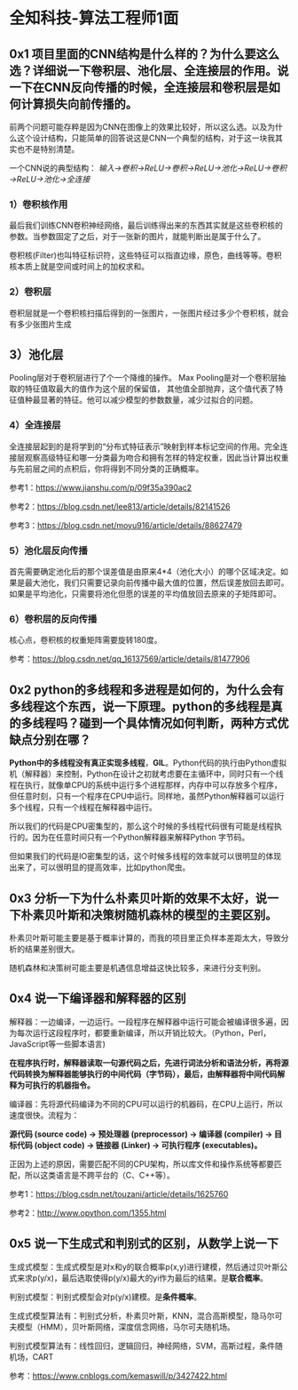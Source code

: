 # 全知科技-算法工程师1面

## 0x1 项目里面的CNN结构是什么样的？为什么要这么选？详细说一下卷积层、池化层、全连接层的作用。说一下在CNN反向传播的时候，**全连接层和卷积层是如何计算损失向前传播的**。

前两个问题可能存粹是因为CNN在图像上的效果比较好，所以这么选。以及为什么这个设计结构，只能简单的回答说这是CNN一个典型的结构，对于这一块我其实也不是特别清楚。

一个CNN说的典型结构： *输入→卷积→ReLU→卷积→ReLU→池化→ReLU→卷积→ReLU→池化→全连接*

### 1）卷积核作用

最后我们训练CNN卷积神经网络，最后训练得出来的东西其实就是这些卷积核的参数。当参数固定了之后，对于一张新的图片，就能判断出是属于什么了。

卷积核(Filter)也叫特征标识符，这些特征可以指直边缘，原色，曲线等等。卷积核本质上就是空间或时间上的加权求和。

### 2）卷积层

卷积层就是一个卷积核扫描后得到的一张图片，一张图片经过多少个卷积核，就会有多少张图片生成

## 3）池化层

Pooling层对于卷积层进行了个一个降维的操作。 Max Pooling是对一个卷积层抽取的特征值取最大的值作为这个层的保留值， 其他值全部抛弃，这个值代表了特征值种最显著的特征。他可以减少模型的参数数量，减少过拟合的问题。

### 4）全连接层

全连接层起到的是将学到的“分布式特征表示”映射到样本标记空间的作用。完全连接层观察高级特征和哪一分类最为吻合和拥有怎样的特定权重，因此当计算出权重与先前层之间的点积后，你将得到不同分类的正确概率。

参考1：https://www.jianshu.com/p/09f35a390ac2

参考2：https://blog.csdn.net/lee813/article/details/82141526

参考3：https://blog.csdn.net/moyu916/article/details/88627479

### 5）池化层反向传播

首先需要确定池化后的那个误差值是由原来4*4（池化大小）的哪个区域决定。如果是最大池化，我们只需要记录向前传播中最大值的位置，然后误差放回去即可。如果是平均池化，只需要将池化但愿的误差的平均值放回去原来的子矩阵即可。

### 6）卷积层的反向传播

核心点，卷积核的权重矩阵需要旋转180度。

参考：https://blog.csdn.net/qq_16137569/article/details/81477906



## 0x2 python的多线程和多进程是如何的，为什么会有多线程这个东西，说一下原理。python的多线程是真的多线程吗？碰到一个具体情况如何判断，两种方式优缺点分别在哪？

 **Python中的多线程没有真正实现多线程**，**GIL**。Python代码的执行由Python虚拟机（解释器）来控制，Python在设计之初就考虑要在主循环中，同时只有一个线程在执行，就像单CPU的系统中运行多个进程那样，内存中可以存放多个程序，但任意时刻，只有一个程序在CPU中运行。同样地，虽然Python解释器可以运行多个线程，只有一个线程在解释器中运行。

所以我们的代码是CPU密集型的，那么这个时候的多线程代码很有可能是线程执行的。因为在任意时间只有一个Python解释器来解释Python 字节码。

但如果我们的代码是IO密集型的话，这个时候多线程的效率就可以很明显的体现出来了，可以很明显的提高效率，比如python爬虫。

## 0x3 分析一下为什么朴素贝叶斯的效果不太好，说一下朴素贝叶斯和决策树随机森林的模型的主要区别。

朴素贝叶斯可能主要是基于概率计算的，而我的项目里正负样本差距太大，导致分析的结果差别很大。

随机森林和决策树可能主要是机遇信息增益这快比较多，来进行分支判别。



## 0x4 说一下编译器和解释器的区别

解释器：一边编译，一边运行。一段程序在解释器中运行可能会被编译很多遍，因为每次运行这段程序时，都要重新编译，所以开销比较大。（Python，Perl，JavaScript等一些脚本语言)

**在程序执行时，解释器读取一句源代码之后，先进行词法分析和语法分析，再将源代码转换为解释器能够执行的中间代码（字节码），最后，由解释器将中间代码解释为可执行的机器指令。**

编译器：先将源代码编译为不同的CPU可以运行的机器码，在CPU上运行，所以速度很快。流程为：

**源代码 (source code) → 预处理器 (preprocessor) → 编译器 (compiler) → 目标代码 (object code) → 链接器 (Linker) → 可执行程序 (executables)。**

正因为上述的原因，需要匹配不同的CPU架构，所以库文件和操作系统等都要匹配，所以这类语言是不跨平台的（C、C++等）。

参考1：https://blog.csdn.net/touzani/article/details/1625760

参考2：http://www.opython.com/1355.html

## 0x5 说一下生成式和判别式的区别，从数学上说一下

生成式模型：生成式模型是对x和y的联合概率p(x,y)进行建模，然后通过贝叶斯公式来求p(y/x)，最后选取使得p(y/x)最大的yi作为最后的结果。是**联合概率**。

判别式模型：判别式模型会对p(y/x)建模。是**条件概率**。

生成式模型算法有：判别式分析，朴素贝叶斯，KNN，混合高斯模型，隐马尔可夫模型（HMM），贝叶斯网络，深度信念网络，马尔可夫随机场。

判别式模型算法有：线性回归，逻辑回归，神经网络，SVM，高斯过程，条件随机场，CART

参考：https://www.cnblogs.com/kemaswill/p/3427422.html